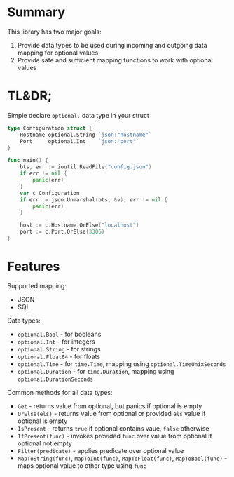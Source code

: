 # Summary
This library has two major goals:

1. Provide data types to be used during incoming and outgoing data mapping for optional values
2. Provide safe and sufficient mapping functions to work with optional values

# TL&DR;

Simple declare `optional.` data type in your struct

```go
type Configuration struct {
    Hostname optional.String `json:"hostname"`
    Port     optional.Int    `json:"port"`
}

func main() {
    bts, err := ioutil.ReadFile("config.json")
    if err != nil {
        panic(err)
    }
    var c Configuration
    if err := json.Unmarshal(bts, &v); err != nil {
        panic(err)
    }

    host := c.Hostname.OrElse("localhost")
    port := c.Port.OrElse(3306)
}
```

# Features

Supported mapping:
* JSON
* SQL

Data types:
* `optional.Bool` - for booleans
* `optional.Int` - for integers
* `optional.String` - for strings
* `optional.Float64` - for floats
* `optional.Time` - for `time.Time`, mapping using `optional.TimeUnixSeconds`
* `optional.Duration` - for `time.Duration`, mapping using `optional.DurationSeconds`

Common methods for all data types:
* `Get` - returns value from optional, but panics if optional is empty
* `OrElse(els)` - returns value from optional or provided `els` value if optional is empty
* `IsPresent` - returns `true` if optional contains vaue, `false` otherwise
* `IfPresent(func)` - invokes provided `func` over value from optional if optional not empty
* `Filter(predicate)` - applies predicate over optional value
* `MapToString(func)`, `MapToInt(func)`, `MapToFloat(func)`, `MapToBool(func)` - maps optional value to other type using `func`